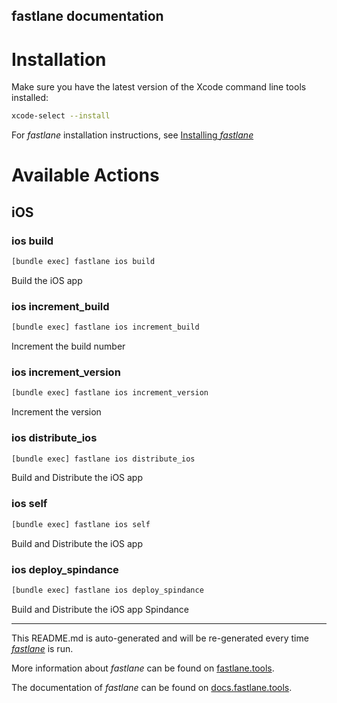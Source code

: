 fastlane documentation
----

# Installation

Make sure you have the latest version of the Xcode command line tools installed:

```sh
xcode-select --install
```

For _fastlane_ installation instructions, see [Installing _fastlane_](https://docs.fastlane.tools/#installing-fastlane)

# Available Actions

## iOS

### ios build

```sh
[bundle exec] fastlane ios build
```

Build the iOS app

### ios increment_build

```sh
[bundle exec] fastlane ios increment_build
```

Increment the build number

### ios increment_version

```sh
[bundle exec] fastlane ios increment_version
```

Increment the version

### ios distribute_ios

```sh
[bundle exec] fastlane ios distribute_ios
```

Build and Distribute the iOS app

### ios self

```sh
[bundle exec] fastlane ios self
```

Build and Distribute the iOS app

### ios deploy_spindance

```sh
[bundle exec] fastlane ios deploy_spindance
```

Build and Distribute the iOS app Spindance

----

This README.md is auto-generated and will be re-generated every time [_fastlane_](https://fastlane.tools) is run.

More information about _fastlane_ can be found on [fastlane.tools](https://fastlane.tools).

The documentation of _fastlane_ can be found on [docs.fastlane.tools](https://docs.fastlane.tools).
